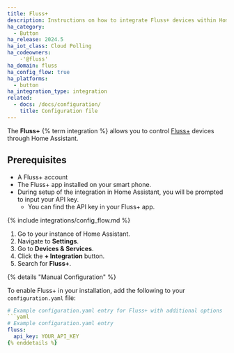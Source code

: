 ```yaml
---
title: Fluss+
description: Instructions on how to integrate Fluss+ devices within Home Assistant.
ha_category:
  - Button
ha_release: 2024.5
ha_iot_class: Cloud Polling
ha_codeowners:
    -'@fluss'
ha_domain: fluss
ha_config_flow: true
ha_platforms:
  - button
ha_integration_type: integration
related:
  - docs: /docs/configuration/
    title: Configuration file
---
```


The **Fluss+** {% term integration %} allows you to control [Fluss+](https://fluss.io/) devices through Home Assistant.

## Prerequisites

- A Fluss+ account
- The Fluss+ app installed on your smart phone.
- During setup of the integration in Home Assistant, you will be prompted to input your API key.
   - You can find the API key in your Fluss+ app.

{% include integrations/config_flow.md %}
1. Go to your instance of Home Assistant.
2. Navigate to **Settings**.
3. Go to **Devices & Services**.
4. Click the **+ Integration** button.
5. Search for **Fluss+**.


{% details "Manual Configuration" %}

To enable Fluss+ in your installation, add the following to your `configuration.yaml` file:

```yaml
# Example configuration.yaml entry for Fluss+ with additional options
```yaml
# Example configuration.yaml entry
fluss:
  api_key: YOUR_API_KEY
{% enddetails %}